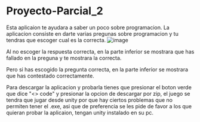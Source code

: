 # Proyecto-Parcial_2

Esta aplicaion te ayudara a saber un poco sobre programacion.
La aplicacion consiste en darte varias pregunas sobre programacion y tu tendras que escoger cual es la correcta.
![image](https://github.com/Daniel5123/Proyecto-Parcial_2/assets/156048599/77ff453b-3833-4ce4-93a8-73fadc629946)


Al no escoger la respuesta correcta, en la parte inferior se mostrara que has fallado en la preguna y te mostrara la correcta.

Pero si has escogido la pregunta correcta, en la parte inferior se mostrara que has contestado correctamente.

Para descargar la aplicacion y probarla tienes que presionar el boton verde que dice "<> code" y presionar la opcion de descargar por zip, el juego se tendra que jugar desde unity por que hay ciertos problemas que no permiten tener el .exe, asi que de preferencia se les pide de favor a los que quieran probar la aplicaion, tengan unity instalado en su pc.
